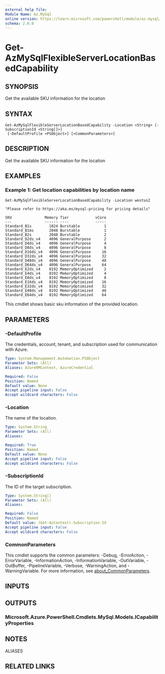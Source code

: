 ```yaml
---
external help file:
Module Name: Az.MySql
online version: https://learn.microsoft.com/powershell/module/az.mysql/get-azmysqlflexibleserverlocationbasedcapability
schema: 2.0.0
---
```


# Get-AzMySqlFlexibleServerLocationBasedCapability

## SYNOPSIS
Get the available SKU information for the location

## SYNTAX

```
Get-AzMySqlFlexibleServerLocationBasedCapability -Location <String> [-SubscriptionId <String[]>]
 [-DefaultProfile <PSObject>] [<CommonParameters>]
```

## DESCRIPTION
Get the available SKU information for the location

## EXAMPLES

### Example 1: Get location capabilities by location name
```powershell
Get-AzMySqlFlexibleServerLocationBasedCapability -Location westus2
```

```output
"Please refer to https://aka.ms/mysql-pricing for pricing details"

SKU               Memory Tier            vCore
---               ------ ----            -----
Standard_B1s        1024 Burstable           1
Standard_B1ms       2048 Burstable           1
Standard_B2s        2048 Burstable           2
Standard_D2ds_v4    4096 GeneralPurpose      2
Standard_D4ds_v4    4096 GeneralPurpose      4
Standard_D8ds_v4    4096 GeneralPurpose      8
Standard_D16ds_v4   4096 GeneralPurpose     16
Standard_D32ds_v4   4096 GeneralPurpose     32
Standard_D48ds_v4   4096 GeneralPurpose     48
Standard_D64ds_v4   4096 GeneralPurpose     64
Standard_E2ds_v4    8192 MemoryOptimized     2
Standard_E4ds_v4    8192 MemoryOptimized     4
Standard_E8ds_v4    8192 MemoryOptimized     8
Standard_E16ds_v4   8192 MemoryOptimized    16
Standard_E32ds_v4   8192 MemoryOptimized    32
Standard_E48ds_v4   8192 MemoryOptimized    48
Standard_E64ds_v4   8192 MemoryOptimized    64
```

This cmdlet shows basic sku information of the provided location.

## PARAMETERS

### -DefaultProfile
The credentials, account, tenant, and subscription used for communication with Azure.

```yaml
Type: System.Management.Automation.PSObject
Parameter Sets: (All)
Aliases: AzureRMContext, AzureCredential

Required: False
Position: Named
Default value: None
Accept pipeline input: False
Accept wildcard characters: False
```

### -Location
The name of the location.

```yaml
Type: System.String
Parameter Sets: (All)
Aliases:

Required: True
Position: Named
Default value: None
Accept pipeline input: False
Accept wildcard characters: False
```

### -SubscriptionId
The ID of the target subscription.

```yaml
Type: System.String[]
Parameter Sets: (All)
Aliases:

Required: False
Position: Named
Default value: (Get-AzContext).Subscription.Id
Accept pipeline input: False
Accept wildcard characters: False
```

### CommonParameters
This cmdlet supports the common parameters: -Debug, -ErrorAction, -ErrorVariable, -InformationAction, -InformationVariable, -OutVariable, -OutBuffer, -PipelineVariable, -Verbose, -WarningAction, and -WarningVariable. For more information, see [about_CommonParameters](http://go.microsoft.com/fwlink/?LinkID=113216).

## INPUTS

## OUTPUTS

### Microsoft.Azure.PowerShell.Cmdlets.MySql.Models.ICapabilityProperties

## NOTES

ALIASES

## RELATED LINKS

